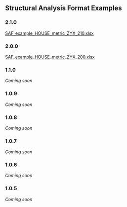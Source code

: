 ## Structural Analysis Format Examples

### 2.1.0
[SAF_example_HOUSE_metric_ZYX_210.xlsx](https://github.com/dschuermans/testrepo/raw/master/examples/2.1.0/SAF_example_HOUSE_metric_ZYX_210.xlsx)

### 2.0.0
[SAF_example_HOUSE_metric_ZYX_200.xlsx](https://github.com/dschuermans/testrepo/raw/master/examples/2.0.0/SAF_example_HOUSE_metric_ZYX_200.xlsx)

### 1.1.0
_Coming soon_

### 1.0.9
_Coming soon_

### 1.0.8
_Coming soon_

### 1.0.7
_Coming soon_

### 1.0.6
_Coming soon_

### 1.0.5
_Coming soon_